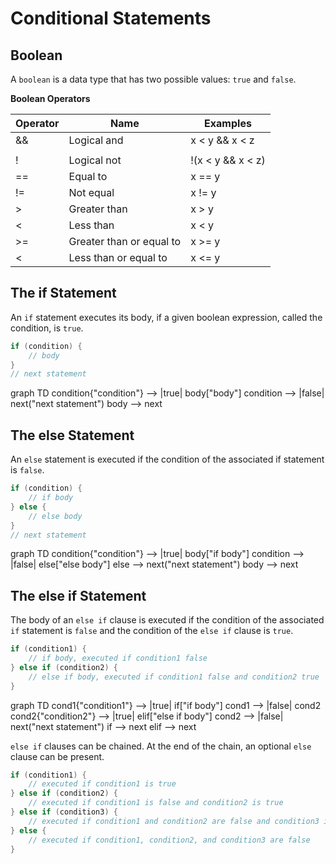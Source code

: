 # Conditional Statements 

## Boolean
A `boolean` is a data type that has two possible values: `true` and `false`.

**Boolean Operators**

| Operator | Name | Examples |
|---|---|---|
| && | Logical and | x < y && x < z |
| || | Logical or | x < y \|\| x < z |
| ! | Logical not | !(x < y && x < z) |
| == | Equal to | x == y |
| != | Not equal | x != y |
| > | Greater than | x > y |
| < | Less than | x < y |
| >= | Greater than or equal to | x >= y |
| < | Less than or equal to | x <= y |

## The if Statement
An `if` statement executes its body, if a given boolean expression, called the condition, is `true`.

```java
if (condition) {
    // body
}
// next statement
```

<div class="mermaid">
graph TD
condition{"condition"} --> |true| body["body"]
condition --> |false| next("next statement")
body --> next
</div>

## The else Statement
An `else` statement is executed if the condition of the associated if statement is `false`.

```java
if (condition) {
	// if body
} else {
	// else body
}
// next statement
```

<div class="mermaid">
graph TD
condition{"condition"} --> |true| body["if body"]
condition --> |false| else["else body"]
else --> next("next statement")
body --> next
</div>

## The else if Statement
The body of an `else if` clause is executed if the condition of the associated `if` statement is `false` and the condition of the `else if` clause is `true`.

```java
if (condition1) {
	// if body, executed if condition1 false
} else if (condition2) {
	// else if body, executed if condition1 false and condition2 true
}
```

<div class="mermaid">
graph TD
cond1{"condition1"} --> |true| if["if body"]
cond1 --> |false| cond2
cond2{"condition2"} --> |true| elif["else if body"]
cond2 --> |false| next("next statement")
if --> next
elif --> next
</div>

`else if` clauses can be chained. At the end of the chain, an optional `else` clause can be present.

```java
if (condition1) {
	// executed if condition1 is true
} else if (condition2) {
	// executed if condition1 is false and condition2 is true
} else if (condition3) {
	// executed if condition1 and condition2 are false and condition3 is true
} else {
	// executed if condition1, condition2, and condition3 are false
}
```
